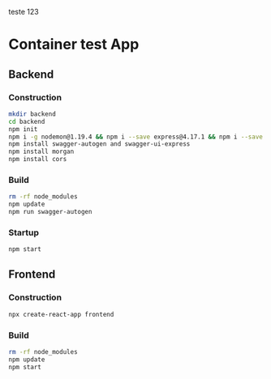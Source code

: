 teste 123

# Container test App

## Backend

### Construction

```bash
mkdir backend
cd backend
npm init
npm i -g nodemon@1.19.4 && npm i --save express@4.17.1 && npm i --save body-parser@1.19.0 && npm i --save config@3.2.3
npm install swagger-autogen and swagger-ui-express
npm install morgan
npm install cors
```

### Build

```bash
rm -rf node_modules
npm update
npm run swagger-autogen
```

### Startup

```bash
npm start
```

## Frontend

### Construction

```bash
npx create-react-app frontend
```

### Build

```bash
rm -rf node_modules
npm update
npm start
```
